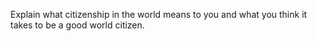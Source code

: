 Explain what citizenship in the world means to you and what you think it takes to be a good world citizen.
